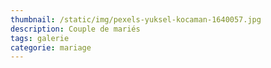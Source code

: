 ```yaml
---
thumbnail: /static/img/pexels-yuksel-kocaman-1640057.jpg
description: Couple de mariés
tags: galerie
categorie: mariage
---
```

